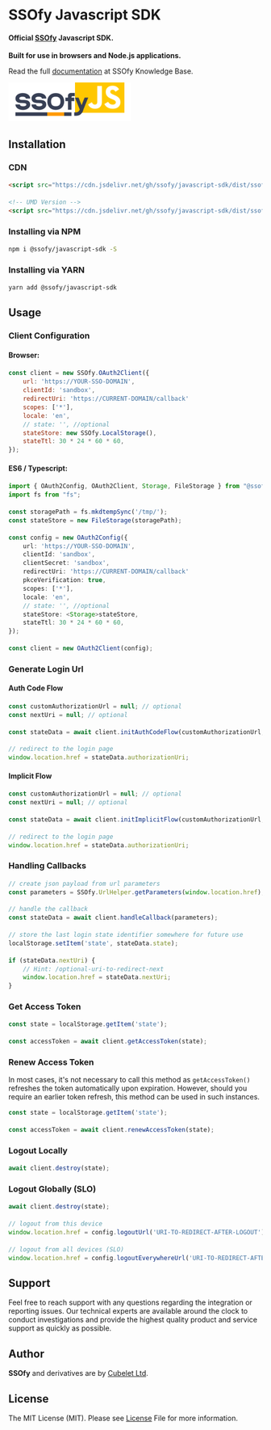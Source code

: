 SSOfy Javascript SDK
=============
#### Official [SSOfy](https://www.ssofy.com) Javascript SDK.

**Built for use in browsers and Node.js applications.**

Read the full [documentation](https://www.ssofy.com/docs/SDK/Javascript/Installation/) at SSOfy Knowledge Base.

<img src="docs/img/logo.png"/>

## Installation

### CDN
```html
<script src="https://cdn.jsdelivr.net/gh/ssofy/javascript-sdk/dist/ssofy.min.js"></script>

<!-- UMD Version -->
<script src="https://cdn.jsdelivr.net/gh/ssofy/javascript-sdk/dist/ssofy.umd.min.js"></script>
```

### Installing via NPM

```bash
npm i @ssofy/javascript-sdk -S
```

### Installing via YARN

```bash
yarn add @ssofy/javascript-sdk
```

## Usage

### Client Configuration

#### Browser:
```javascript
const client = new SSOfy.OAuth2Client({
    url: 'https://YOUR-SSO-DOMAIN',
    clientId: 'sandbox',
    redirectUri: 'https://CURRENT-DOMAIN/callback'
    scopes: ['*'],
    locale: 'en',
    // state: '', //optional
    stateStore: new SSOfy.LocalStorage(),
    stateTtl: 30 * 24 * 60 * 60,
});
```

#### ES6 / Typescript:
```typescript
import { OAuth2Config, OAuth2Client, Storage, FileStorage } from "@ssofy/javascript-sdk";
import fs from "fs";

const storagePath = fs.mkdtempSync('/tmp/');
const stateStore = new FileStorage(storagePath);

const config = new OAuth2Config({
    url: 'https://YOUR-SSO-DOMAIN',
    clientId: 'sandbox',
    clientSecret: 'sandbox',
    redirectUri: 'https://CURRENT-DOMAIN/callback'
    pkceVerification: true,
    scopes: ['*'],
    locale: 'en',
    // state: '', //optional
    stateStore: <Storage>stateStore,
    stateTtl: 30 * 24 * 60 * 60,
});

const client = new OAuth2Client(config);
```

### Generate Login Url

#### Auth Code Flow
```javascript
const customAuthorizationUrl = null; // optional
const nextUri = null; // optional

const stateData = await client.initAuthCodeFlow(customAuthorizationUrl, nextUri);

// redirect to the login page
window.location.href = stateData.authorizationUri;
```

#### Implicit Flow
```javascript
const customAuthorizationUrl = null; // optional
const nextUri = null; // optional

const stateData = await client.initImplicitFlow(customAuthorizationUrl, nextUri);

// redirect to the login page
window.location.href = stateData.authorizationUri;
```

### Handling Callbacks
```javascript
// create json payload from url parameters
const parameters = SSOfy.UrlHelper.getParameters(window.location.href);

// handle the callback
const stateData = await client.handleCallback(parameters);

// store the last login state identifier somewhere for future use
localStorage.setItem('state', stateData.state);

if (stateData.nextUri) {
    // Hint: /optional-uri-to-redirect-next
    window.location.href = stateData.nextUri;
}
```

### Get Access Token
```javascript
const state = localStorage.getItem('state');

const accessToken = await client.getAccessToken(state);
```

### Renew Access Token
In most cases, it's not necessary to call this method as `getAccessToken()` refreshes the token automatically upon expiration.
However, should you require an earlier token refresh, this method can be used in such instances.

```javascript
const state = localStorage.getItem('state');

const accessToken = await client.renewAccessToken(state);
```

### Logout Locally

```javascript
await client.destroy(state);
```

### Logout Globally (SLO)

```javascript
await client.destroy(state);

// logout from this device
window.location.href = config.logoutUrl('URI-TO-REDIRECT-AFTER-LOGOUT')

// logout from all devices (SLO)
window.location.href = config.logoutEverywhereUrl('URI-TO-REDIRECT-AFTER-LOGOUT')
```

## Support

Feel free to reach support with any questions regarding the integration or reporting issues.
Our technical experts are available around the clock to conduct investigations and provide
the highest quality product and service support as quickly as possible.

## Author

**SSOfy** and derivatives are by [Cubelet Ltd](https://cubelet.co.uk).

## License

The MIT License (MIT). Please see [License](LICENSE) File for more information.
